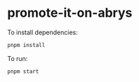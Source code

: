 # promote-it-on-abrys

To install dependencies:

```bash
pnpm install
```

To run:

```bash
pnpm start
```

